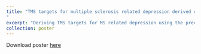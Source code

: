 ```yaml
---
title: "TMS targets for multiple sclerosis related depression derived using a precomputed functional connectome
"
excerpt: "Deriving TMS targets for MS related depression using the precomputed functional connectome<br/><img src='/images/brainstim-2023.png'>"
collection: poster
---
```


Download poster [here](https://thewilliamdrew.github.io/files/brainstim-2023-poster.pdf)